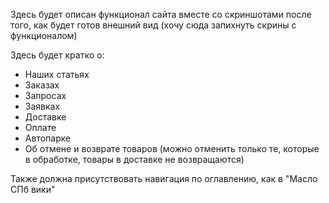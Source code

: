 Здесь будет описан функционал сайта вместе со скриншотами после того, как будет готов внешний вид (хочу сюда запихнуть скрины с функционалом)

Здесь будет кратко о:
- Наших статьях
- Заказах
- Запросах
- Заявках
- Доставке
- Оплате
- Автопарке
- Об отмене и возврате товаров (можно отменить только те, которые в обработке, товары в доставке не возвращаются)

Также должна присутствовать навигация по оглавлению, как в "Масло СПб вики"